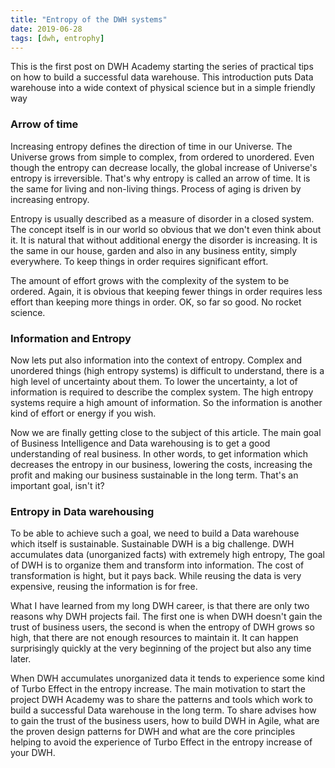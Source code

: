 ```yaml
---
title: "Entropy of the DWH systems"
date: 2019-06-28
tags: [dwh, entrophy]
---
```

This is the first post on DWH Academy starting the series of practical tips on how to build a successful data warehouse. This introduction puts Data warehouse into a wide context of  physical science but in a simple friendly way

### Arrow of time
Increasing entropy defines the direction of time in our Universe. The Universe grows from simple to complex, from ordered to unordered.  Even though the entropy can decrease locally, the global increase of Universe's entropy is irreversible.  That's why entropy is called an arrow of time. It is the same for living and non-living things. Process of aging is driven by increasing entropy.

Entropy is usually described as a measure of disorder in a closed system.  The concept itself is in our world so obvious that we don't even think about it. It is natural that without additional energy the disorder is increasing.  It is the same in our house, garden and also in any business entity, simply everywhere. To keep things in order requires significant effort.

The amount of effort grows with the complexity of the system to be ordered. Again, it is obvious that keeping fewer things in order requires less effort than keeping more things in order. OK, so far so good. No rocket science. 

### Information and Entropy
Now lets put also information into the context of entropy. Complex and unordered things (high entropy systems) is difficult to understand, there is a high level of uncertainty about them. To lower the uncertainty, a lot of information is required to describe the complex system. The high entropy systems require a high amount of information.  So the information is another kind of effort or energy if you wish.

Now we are finally getting close to the subject of this article. The main goal of Business Intelligence and Data warehousing is to get a good understanding of real business.  In other words, to get information which decreases the entropy in our business, lowering the costs, increasing the profit and making our business sustainable in the long term. That's an important goal, isn't it?

### Entropy in Data warehousing
To be able to achieve such a goal, we need to build a Data warehouse which itself is sustainable.  Sustainable DWH is a big challenge.  DWH accumulates data (unorganized facts) with extremely high entropy, The goal of DWH is to organize them and transform into information. The cost of transformation is hight, but it pays back. While reusing the data is very expensive, reusing the information is for free.

What I have learned from my long DWH career, is that there are only two reasons why DWH projects fail.  The first one is when DWH doesn't gain the trust of business users, the second is when the entropy of DWH grows so high, that there are not enough resources to maintain it. It can happen surprisingly quickly at the very beginning of the project but also any time later.

When DWH accumulates unorganized data it tends to experience some kind of Turbo Effect in the entropy increase.  The main motivation to start the project DWH Academy was to share the patterns and tools which work to build a successful Data warehouse in the long term.  To share advises how to gain the trust of the business users, how to build DWH in Agile, what are the proven design patterns for DWH and what are the core principles helping to avoid the experience of Turbo Effect in the entropy increase of your DWH.
